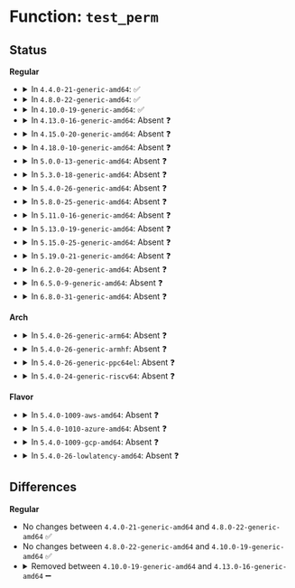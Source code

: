 # Function: <code>test_perm</code>

## Status
<b>Regular</b>
<ul>
<li>
<details>
<summary>In <code>4.4.0-21-generic-amd64</code>: ✅</summary>

```c
int test_perm(int mode, int op)
```

```json
{
  "name": "test_perm",
  "collision_type": "Unique Static",
  "inline_type": "No",
  "funcs": [
    {
      "addr": 18446744071581483472,
      "name": "test_perm",
      "external": false,
      "loc": "fs/proc/proc_sysctl.c:406",
      "file": "fs/proc/proc_sysctl.c",
      "inline": "seen, unknown",
      "caller_inline": [],
      "caller_func": [
        "fs/proc/proc_sysctl.c:proc_sys_permission",
        "fs/proc/proc_sysctl.c:proc_sys_call_handler"
      ]
    }
  ],
  "symbols": [
    {
      "addr": 18446744071581483472,
      "name": "test_perm",
      "section": ".text",
      "bind": "STB_LOCAL",
      "size": 91
    }
  ]
}
```
</details>
</li>
<li>
<details>
<summary>In <code>4.8.0-22-generic-amd64</code>: ✅</summary>

```c
int test_perm(int mode, int op)
```

```json
{
  "name": "test_perm",
  "collision_type": "Unique Static",
  "inline_type": "No",
  "funcs": [
    {
      "addr": 18446744071581667968,
      "name": "test_perm",
      "external": false,
      "loc": "fs/proc/proc_sysctl.c:406",
      "file": "fs/proc/proc_sysctl.c",
      "inline": "seen, unknown",
      "caller_inline": [],
      "caller_func": [
        "fs/proc/proc_sysctl.c:proc_sys_permission",
        "fs/proc/proc_sysctl.c:proc_sys_call_handler"
      ]
    }
  ],
  "symbols": [
    {
      "addr": 18446744071581667968,
      "name": "test_perm",
      "section": ".text",
      "bind": "STB_LOCAL",
      "size": 91
    }
  ]
}
```
</details>
</li>
<li>
<details>
<summary>In <code>4.10.0-19-generic-amd64</code>: ✅</summary>

```c
int test_perm(int mode, int op)
```

```json
{
  "name": "test_perm",
  "collision_type": "Unique Static",
  "inline_type": "No",
  "funcs": [
    {
      "addr": 18446744071581756176,
      "name": "test_perm",
      "external": false,
      "loc": "fs/proc/proc_sysctl.c:406",
      "file": "fs/proc/proc_sysctl.c",
      "inline": "seen, unknown",
      "caller_inline": [],
      "caller_func": [
        "fs/proc/proc_sysctl.c:proc_sys_permission",
        "fs/proc/proc_sysctl.c:proc_sys_call_handler"
      ]
    }
  ],
  "symbols": [
    {
      "addr": 18446744071581756176,
      "name": "test_perm",
      "section": ".text",
      "bind": "STB_LOCAL",
      "size": 91
    }
  ]
}
```
</details>
</li>
<li>
<details>
<summary>In <code>4.13.0-16-generic-amd64</code>: Absent ❓</summary>

```json
{
  "name": "test_perm",
  "collision_type": "Unique Static",
  "inline_type": "Full",
  "funcs": [
    {
      "addr": 18446744071581810256,
      "name": "test_perm",
      "external": false,
      "loc": "fs/proc/proc_sysctl.c:433",
      "file": "fs/proc/proc_sysctl.c",
      "inline": "not declared, inlined",
      "caller_inline": [
        "fs/proc/proc_sysctl.c:sysctl_perm"
      ],
      "caller_func": []
    }
  ],
  "symbols": []
}
```
</details>
</li>
<li>
<details>
<summary>In <code>4.15.0-20-generic-amd64</code>: Absent ❓</summary>

```json
{
  "name": "test_perm",
  "collision_type": "Unique Static",
  "inline_type": "Full",
  "funcs": [
    {
      "addr": 18446744071581959811,
      "name": "test_perm",
      "external": false,
      "loc": "fs/proc/proc_sysctl.c:434",
      "file": "fs/proc/proc_sysctl.c",
      "inline": "not declared, inlined",
      "caller_inline": [
        "fs/proc/proc_sysctl.c:sysctl_perm"
      ],
      "caller_func": []
    }
  ],
  "symbols": []
}
```
</details>
</li>
<li>
<details>
<summary>In <code>4.18.0-10-generic-amd64</code>: Absent ❓</summary>

```json
{
  "name": "test_perm",
  "collision_type": "Unique Static",
  "inline_type": "Full",
  "funcs": [
    {
      "addr": 18446744071582144387,
      "name": "test_perm",
      "external": false,
      "loc": "fs/proc/proc_sysctl.c:434",
      "file": "fs/proc/proc_sysctl.c",
      "inline": "not declared, inlined",
      "caller_inline": [
        "fs/proc/proc_sysctl.c:sysctl_perm"
      ],
      "caller_func": []
    }
  ],
  "symbols": []
}
```
</details>
</li>
<li>
<details>
<summary>In <code>5.0.0-13-generic-amd64</code>: Absent ❓</summary>

```json
{
  "name": "test_perm",
  "collision_type": "Unique Static",
  "inline_type": "Full",
  "funcs": [
    {
      "addr": 18446744071582239011,
      "name": "test_perm",
      "external": false,
      "loc": "fs/proc/proc_sysctl.c:434",
      "file": "fs/proc/proc_sysctl.c",
      "inline": "not declared, inlined",
      "caller_inline": [
        "fs/proc/proc_sysctl.c:sysctl_perm"
      ],
      "caller_func": []
    }
  ],
  "symbols": []
}
```
</details>
</li>
<li>
<details>
<summary>In <code>5.3.0-18-generic-amd64</code>: Absent ❓</summary>

```json
{
  "name": "test_perm",
  "collision_type": "Unique Static",
  "inline_type": "Full",
  "funcs": [
    {
      "addr": 18446744071582403507,
      "name": "test_perm",
      "external": false,
      "loc": "fs/proc/proc_sysctl.c:439",
      "file": "fs/proc/proc_sysctl.c",
      "inline": "not declared, inlined",
      "caller_inline": [
        "fs/proc/proc_sysctl.c:sysctl_perm"
      ],
      "caller_func": []
    }
  ],
  "symbols": []
}
```
</details>
</li>
<li>
<details>
<summary>In <code>5.4.0-26-generic-amd64</code>: Absent ❓</summary>

```json
{
  "name": "test_perm",
  "collision_type": "Unique Static",
  "inline_type": "Full",
  "funcs": [
    {
      "addr": 18446744071582502467,
      "name": "test_perm",
      "external": false,
      "loc": "fs/proc/proc_sysctl.c:439",
      "file": "fs/proc/proc_sysctl.c",
      "inline": "not declared, inlined",
      "caller_inline": [
        "fs/proc/proc_sysctl.c:sysctl_perm"
      ],
      "caller_func": []
    }
  ],
  "symbols": []
}
```
</details>
</li>
<li>
<details>
<summary>In <code>5.8.0-25-generic-amd64</code>: Absent ❓</summary>

```json
{
  "name": "test_perm",
  "collision_type": "Unique Static",
  "inline_type": "Full",
  "funcs": [
    {
      "addr": 18446744071582804083,
      "name": "test_perm",
      "external": false,
      "loc": "fs/proc/proc_sysctl.c:407",
      "file": "fs/proc/proc_sysctl.c",
      "inline": "not declared, inlined",
      "caller_inline": [
        "fs/proc/proc_sysctl.c:sysctl_perm"
      ],
      "caller_func": []
    }
  ],
  "symbols": []
}
```
</details>
</li>
<li>
<details>
<summary>In <code>5.11.0-16-generic-amd64</code>: Absent ❓</summary>

```json
{
  "name": "test_perm",
  "collision_type": "Unique Static",
  "inline_type": "Full",
  "funcs": [
    {
      "addr": 18446744071582877715,
      "name": "test_perm",
      "external": false,
      "loc": "fs/proc/proc_sysctl.c:408",
      "file": "fs/proc/proc_sysctl.c",
      "inline": "not declared, inlined",
      "caller_inline": [
        "fs/proc/proc_sysctl.c:sysctl_perm"
      ],
      "caller_func": []
    }
  ],
  "symbols": []
}
```
</details>
</li>
<li>
<details>
<summary>In <code>5.13.0-19-generic-amd64</code>: Absent ❓</summary>

```json
{
  "name": "test_perm",
  "collision_type": "Unique Static",
  "inline_type": "Full",
  "funcs": [
    {
      "addr": 18446744071582906083,
      "name": "test_perm",
      "external": false,
      "loc": "fs/proc/proc_sysctl.c:403",
      "file": "fs/proc/proc_sysctl.c",
      "inline": "not declared, inlined",
      "caller_inline": [
        "fs/proc/proc_sysctl.c:sysctl_perm"
      ],
      "caller_func": []
    }
  ],
  "symbols": []
}
```
</details>
</li>
<li>
<details>
<summary>In <code>5.15.0-25-generic-amd64</code>: Absent ❓</summary>

```json
{
  "name": "test_perm",
  "collision_type": "Unique Static",
  "inline_type": "Full",
  "funcs": [
    {
      "addr": 18446744071583240339,
      "name": "test_perm",
      "external": false,
      "loc": "fs/proc/proc_sysctl.c:403",
      "file": "fs/proc/proc_sysctl.c",
      "inline": "not declared, inlined",
      "caller_inline": [
        "fs/proc/proc_sysctl.c:sysctl_perm"
      ],
      "caller_func": []
    }
  ],
  "symbols": []
}
```
</details>
</li>
<li>
<details>
<summary>In <code>5.19.0-21-generic-amd64</code>: Absent ❓</summary>

```json
{
  "name": "test_perm",
  "collision_type": "Unique Static",
  "inline_type": "Full",
  "funcs": [
    {
      "addr": 18446744071583740067,
      "name": "test_perm",
      "external": false,
      "loc": "fs/proc/proc_sysctl.c:428",
      "file": "fs/proc/proc_sysctl.c",
      "inline": "not declared, inlined",
      "caller_inline": [
        "fs/proc/proc_sysctl.c:sysctl_perm"
      ],
      "caller_func": []
    }
  ],
  "symbols": []
}
```
</details>
</li>
<li>
<details>
<summary>In <code>6.2.0-20-generic-amd64</code>: Absent ❓</summary>

```json
{
  "name": "test_perm",
  "collision_type": "Unique Static",
  "inline_type": "Full",
  "funcs": [
    {
      "addr": 18446744071584354099,
      "name": "test_perm",
      "external": false,
      "loc": "fs/proc/proc_sysctl.c:421",
      "file": "fs/proc/proc_sysctl.c",
      "inline": "not declared, inlined",
      "caller_inline": [
        "fs/proc/proc_sysctl.c:sysctl_perm"
      ],
      "caller_func": []
    }
  ],
  "symbols": []
}
```
</details>
</li>
<li>
<details>
<summary>In <code>6.5.0-9-generic-amd64</code>: Absent ❓</summary>

```json
{
  "name": "test_perm",
  "collision_type": "Unique Static",
  "inline_type": "Full",
  "funcs": [
    {
      "addr": 18446744071584584403,
      "name": "test_perm",
      "external": false,
      "loc": "fs/proc/proc_sysctl.c:415",
      "file": "fs/proc/proc_sysctl.c",
      "inline": "not declared, inlined",
      "caller_inline": [
        "fs/proc/proc_sysctl.c:sysctl_perm"
      ],
      "caller_func": []
    }
  ],
  "symbols": []
}
```
</details>
</li>
<li>
<details>
<summary>In <code>6.8.0-31-generic-amd64</code>: Absent ❓</summary>

```json
{
  "name": "test_perm",
  "collision_type": "Unique Static",
  "inline_type": "Full",
  "funcs": [
    {
      "addr": 18446744071584815875,
      "name": "test_perm",
      "external": false,
      "loc": "fs/proc/proc_sysctl.c:417",
      "file": "fs/proc/proc_sysctl.c",
      "inline": "not declared, inlined",
      "caller_inline": [
        "fs/proc/proc_sysctl.c:sysctl_perm"
      ],
      "caller_func": []
    }
  ],
  "symbols": []
}
```
</details>
</li>
</ul>
<b>Arch</b>
<ul>
<li>
<details>
<summary>In <code>5.4.0-26-generic-arm64</code>: Absent ❓</summary>

```json
{
  "name": "test_perm",
  "collision_type": "Unique Static",
  "inline_type": "Full",
  "funcs": [
    {
      "addr": 18446603336494127152,
      "name": "test_perm",
      "external": false,
      "loc": "fs/proc/proc_sysctl.c:439",
      "file": "fs/proc/proc_sysctl.c",
      "inline": "not declared, inlined",
      "caller_inline": [
        "fs/proc/proc_sysctl.c:sysctl_perm"
      ],
      "caller_func": []
    }
  ],
  "symbols": []
}
```
</details>
</li>
<li>
<details>
<summary>In <code>5.4.0-26-generic-armhf</code>: Absent ❓</summary>

```json
{
  "name": "test_perm",
  "collision_type": "Unique Static",
  "inline_type": "Full",
  "funcs": [
    {
      "addr": 3227577952,
      "name": "test_perm",
      "external": false,
      "loc": "fs/proc/proc_sysctl.c:439",
      "file": "fs/proc/proc_sysctl.c",
      "inline": "not declared, inlined",
      "caller_inline": [
        "fs/proc/proc_sysctl.c:sysctl_perm"
      ],
      "caller_func": []
    }
  ],
  "symbols": []
}
```
</details>
</li>
<li>
<details>
<summary>In <code>5.4.0-26-generic-ppc64el</code>: Absent ❓</summary>

```json
{
  "name": "test_perm",
  "collision_type": "Unique Static",
  "inline_type": "Full",
  "funcs": [
    {
      "addr": 13835058055287801964,
      "name": "test_perm",
      "external": false,
      "loc": "fs/proc/proc_sysctl.c:439",
      "file": "fs/proc/proc_sysctl.c",
      "inline": "not declared, inlined",
      "caller_inline": [
        "fs/proc/proc_sysctl.c:sysctl_perm"
      ],
      "caller_func": []
    }
  ],
  "symbols": []
}
```
</details>
</li>
<li>
<details>
<summary>In <code>5.4.0-24-generic-riscv64</code>: Absent ❓</summary>

```json
{
  "name": "test_perm",
  "collision_type": "Unique Static",
  "inline_type": "Full",
  "funcs": [
    {
      "addr": 18446743936273609032,
      "name": "test_perm",
      "external": false,
      "loc": "fs/proc/proc_sysctl.c:439",
      "file": "fs/proc/proc_sysctl.c",
      "inline": "not declared, inlined",
      "caller_inline": [
        "fs/proc/proc_sysctl.c:sysctl_perm"
      ],
      "caller_func": []
    }
  ],
  "symbols": []
}
```
</details>
</li>
</ul>
<b>Flavor</b>
<ul>
<li>
<details>
<summary>In <code>5.4.0-1009-aws-amd64</code>: Absent ❓</summary>

```json
{
  "name": "test_perm",
  "collision_type": "Unique Static",
  "inline_type": "Full",
  "funcs": [
    {
      "addr": 18446744071582471203,
      "name": "test_perm",
      "external": false,
      "loc": "fs/proc/proc_sysctl.c:439",
      "file": "fs/proc/proc_sysctl.c",
      "inline": "not declared, inlined",
      "caller_inline": [
        "fs/proc/proc_sysctl.c:sysctl_perm"
      ],
      "caller_func": []
    }
  ],
  "symbols": []
}
```
</details>
</li>
<li>
<details>
<summary>In <code>5.4.0-1010-azure-amd64</code>: Absent ❓</summary>

```json
{
  "name": "test_perm",
  "collision_type": "Unique Static",
  "inline_type": "Full",
  "funcs": [
    {
      "addr": 18446744071582408435,
      "name": "test_perm",
      "external": false,
      "loc": "fs/proc/proc_sysctl.c:439",
      "file": "fs/proc/proc_sysctl.c",
      "inline": "not declared, inlined",
      "caller_inline": [
        "fs/proc/proc_sysctl.c:sysctl_perm"
      ],
      "caller_func": []
    }
  ],
  "symbols": []
}
```
</details>
</li>
<li>
<details>
<summary>In <code>5.4.0-1009-gcp-amd64</code>: Absent ❓</summary>

```json
{
  "name": "test_perm",
  "collision_type": "Unique Static",
  "inline_type": "Full",
  "funcs": [
    {
      "addr": 18446744071582461683,
      "name": "test_perm",
      "external": false,
      "loc": "fs/proc/proc_sysctl.c:439",
      "file": "fs/proc/proc_sysctl.c",
      "inline": "not declared, inlined",
      "caller_inline": [
        "fs/proc/proc_sysctl.c:sysctl_perm"
      ],
      "caller_func": []
    }
  ],
  "symbols": []
}
```
</details>
</li>
<li>
<details>
<summary>In <code>5.4.0-26-lowlatency-amd64</code>: Absent ❓</summary>

```json
{
  "name": "test_perm",
  "collision_type": "Unique Static",
  "inline_type": "Full",
  "funcs": [
    {
      "addr": 18446744071582542403,
      "name": "test_perm",
      "external": false,
      "loc": "fs/proc/proc_sysctl.c:439",
      "file": "fs/proc/proc_sysctl.c",
      "inline": "not declared, inlined",
      "caller_inline": [
        "fs/proc/proc_sysctl.c:sysctl_perm"
      ],
      "caller_func": []
    }
  ],
  "symbols": []
}
```
</details>
</li>
</ul>

## Differences
<b>Regular</b>
<ul>
<li>
No changes between <code>4.4.0-21-generic-amd64</code> and <code>4.8.0-22-generic-amd64</code> ✅
</li>
<li>
No changes between <code>4.8.0-22-generic-amd64</code> and <code>4.10.0-19-generic-amd64</code> ✅
</li>
<li>
<details>
<summary>Removed between <code>4.10.0-19-generic-amd64</code> and <code>4.13.0-16-generic-amd64</code> ➖</summary>

```c
int test_perm(int mode, int op)
```
</details>
</li>
</ul>
